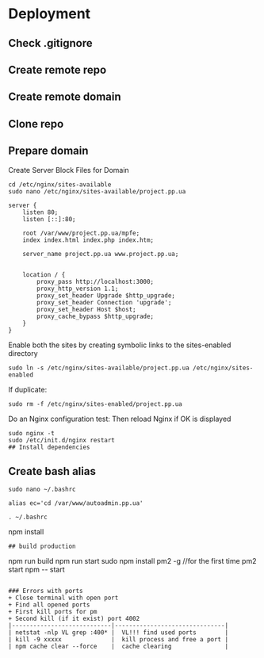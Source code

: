 # Deployment
## Check .gitignore
## Create remote repo
## Create remote domain
## Clone repo
## Prepare domain
Create Server Block Files for Domain
````
cd /etc/nginx/sites-available
sudo nano /etc/nginx/sites-available/project.pp.ua
````
````
server {
    listen 80;
    listen [::]:80;

    root /var/www/project.pp.ua/mpfe;
    index index.html index.php index.htm;

    server_name project.pp.ua www.project.pp.ua;


    location / {
        proxy_pass http://localhost:3000;
        proxy_http_version 1.1;
        proxy_set_header Upgrade $http_upgrade;
        proxy_set_header Connection 'upgrade';
        proxy_set_header Host $host;
        proxy_cache_bypass $http_upgrade;
    }
}
````
Enable both the sites by creating symbolic links to the sites-enabled directory
````
sudo ln -s /etc/nginx/sites-available/project.pp.ua /etc/nginx/sites-enabled
````
If duplicate:
````
sudo rm -f /etc/nginx/sites-enabled/project.pp.ua
````
Do an Nginx configuration test:
Then reload Nginx if OK is displayed
````
sudo nginx -t
sudo /etc/init.d/nginx restart
## Install dependencies
````
## Create bash alias
````
sudo nano ~/.bashrc
````
````
alias ec='cd /var/www/autoadmin.pp.ua'
````
````
. ~/.bashrc
````

npm install
````
## build production
````
npm run build
npm run start
sudo npm install pm2 -g //for the first time
pm2 start npm -- start  
````

### Errors with ports
+ Close terminal with open port
+ Find all opened ports
+ First kill ports for pm
+ Second kill (if it exist) port 4002 
|----------------------------|-------------------------------|
| netstat -nlp VL grep :400* |  VL!!! find used ports        |
| kill -9 xxxxx              |  kill process and free a port |
| npm cache clear --force    |  cache clearing               |

